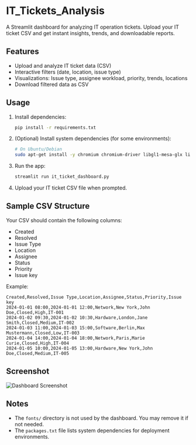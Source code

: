 # IT_Tickets_Analysis

A Streamlit dashboard for analyzing IT operation tickets. Upload your IT ticket CSV and get instant insights, trends, and downloadable reports.

## Features
- Upload and analyze IT ticket data (CSV)
- Interactive filters (date, location, issue type)
- Visualizations: Issue type, assignee workload, priority, trends, locations
- Download filtered data as CSV

## Usage
1. Install dependencies:
   ```bash
   pip install -r requirements.txt
   ```
2. (Optional) Install system dependencies (for some environments):
   ```bash
   # On Ubuntu/Debian
   sudo apt-get install -y chromium chromium-driver libgl1-mesa-glx libegl1-mesa libxrandr2 libxss1 libxcursor1 libxcomposite1 libasound2 libxi6 libxtst6
   ```
3. Run the app:
   ```bash
   streamlit run it_ticket_dashboard.py
   ```
4. Upload your IT ticket CSV file when prompted.

## Sample CSV Structure
Your CSV should contain the following columns:
- Created
- Resolved
- Issue Type
- Location
- Assignee
- Status
- Priority
- Issue key

Example:
```csv
Created,Resolved,Issue Type,Location,Assignee,Status,Priority,Issue key
2024-01-01 08:00,2024-01-01 12:00,Network,New York,John Doe,Closed,High,IT-001
2024-01-02 09:30,2024-01-02 10:30,Hardware,London,Jane Smith,Closed,Medium,IT-002
2024-01-03 11:00,2024-01-03 15:00,Software,Berlin,Max Mustermann,Closed,Low,IT-003
2024-01-04 14:00,2024-01-04 18:00,Network,Paris,Marie Curie,Closed,High,IT-004
2024-01-05 10:00,2024-01-05 13:00,Hardware,New York,John Doe,Closed,Medium,IT-005
```

## Screenshot
![Dashboard Screenshot](screenshot.png)

## Notes
- The `fonts/` directory is not used by the dashboard. You may remove it if not needed.
- The `packages.txt` file lists system dependencies for deployment environments.
